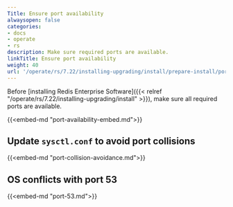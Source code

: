 ```yaml
---
Title: Ensure port availability
alwaysopen: false
categories:
- docs
- operate
- rs
description: Make sure required ports are available.
linkTitle: Ensure port availability
weight: 40
url: '/operate/rs/7.22/installing-upgrading/install/prepare-install/port-availability/'
---
```


Before [installing Redis Enterprise Software]({{< relref "/operate/rs/7.22/installing-upgrading/install" >}}), make sure all required ports are available.

{{<embed-md "port-availability-embed.md">}}

## Update `sysctl.conf` to avoid port collisions

{{<embed-md "port-collision-avoidance.md">}}

## OS conflicts with port 53

{{<embed-md "port-53.md">}}
